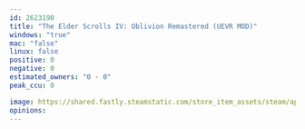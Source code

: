 ```yaml
---
id: 2623190
title: "The Elder Scrolls IV: Oblivion Remastered (UEVR MOD)"
windows: "true"
mac: "false"
linux: false
positive: 0
negative: 0
estimated_owners: "0 - 0"
peak_ccu: 0

image: https://shared.fastly.steamstatic.com/store_item_assets/steam/apps/2623190/a7cee9165bb1bfc092c390c5cff215ce0e381dfc/header.jpg?t=1745345472
opinions:
---
```

